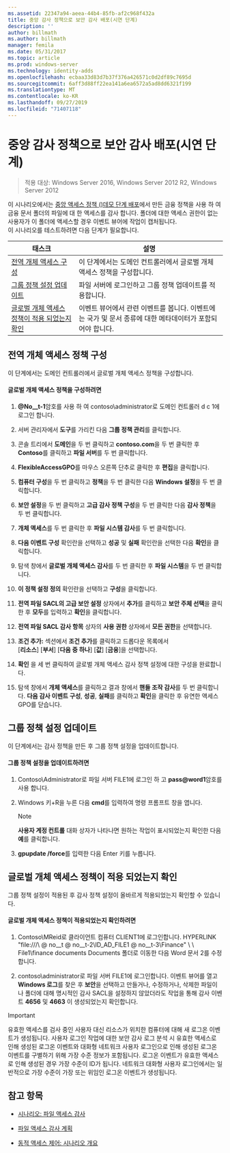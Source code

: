 ```yaml
---
ms.assetid: 22347a94-aeea-44b4-85fb-af2c968f432a
title: 중앙 감사 정책으로 보안 감사 배포(시연 단계)
description: ''
author: billmath
ms.author: billmath
manager: femila
ms.date: 05/31/2017
ms.topic: article
ms.prod: windows-server
ms.technology: identity-adds
ms.openlocfilehash: ecbaa33d83d7b37f376a426571c0d2df89c7695d
ms.sourcegitcommit: 6aff3d88ff22ea141a6ea6572a5ad8dd6321f199
ms.translationtype: MT
ms.contentlocale: ko-KR
ms.lasthandoff: 09/27/2019
ms.locfileid: "71407118"
---
```

# <a name="deploy-security-auditing-with-central-audit-policies-demonstration-steps"></a>중앙 감사 정책으로 보안 감사 배포(시연 단계)

>적용 대상: Windows Server 2016, Windows Server 2012 R2, Windows Server 2012

이 시나리오에서는 [중앙 액세스 정책 &#40;&#41;데모 단계 배포](Deploy-a-Central-Access-Policy--Demonstration-Steps-.md)에서 만든 금융 정책을 사용 하 여 금융 문서 폴더의 파일에 대 한 액세스를 감사 합니다. 폴더에 대한 액세스 권한이 없는 사용자가 이 폴더에 액세스할 경우 이벤트 뷰어에 작업이 캡처됩니다.   
 이 시나리오를 테스트하려면 다음 단계가 필요합니다.  
  
|태스크|설명|  
|--------|---------------|  
|[전역 개체 액세스 구성](Deploy-Security-Auditing-with-Central-Audit-Policies--Demonstration-Steps-.md#BKMK_1)|이 단계에서는 도메인 컨트롤러에서 글로벌 개체 액세스 정책을 구성합니다.|  
|[그룹 정책 설정 업데이트](Deploy-Security-Auditing-with-Central-Audit-Policies--Demonstration-Steps-.md#BKMK_2)|파일 서버에 로그인하고 그룹 정책 업데이트를 적용합니다.|  
|[글로벌 개체 액세스 정책이 적용 되었는지 확인](Deploy-Security-Auditing-with-Central-Audit-Policies--Demonstration-Steps-.md#BKMK_3)|이벤트 뷰어에서 관련 이벤트를 봅니다. 이벤트에는 국가 및 문서 종류에 대한 메타데이터가 포함되어야 합니다.|  
  
## <a name="BKMK_1"></a>전역 개체 액세스 정책 구성  
이 단계에서는 도메인 컨트롤러에서 글로벌 개체 액세스 정책을 구성합니다.  
  
#### <a name="to-configure-a-global-object-access-policy"></a>글로벌 개체 액세스 정책을 구성하려면  
  
1. <strong>@No__t-1</strong>암호를 사용 하 여 contoso\administrator로 도메인 컨트롤러 d c 1에 로그인 합니다.  
  
2. 서버 관리자에서 **도구**를 가리킨 다음 **그룹 정책 관리**를 클릭합니다.  
  
3. 콘솔 트리에서 **도메인**을 두 번 클릭하고 **contoso.com**을 두 번 클릭한 후 **Contoso**를 클릭하고 **파일 서버**를 두 번 클릭합니다.  
  
4. **FlexibleAccessGPO**를 마우스 오른쪽 단추로 클릭한 후 **편집**을 클릭합니다.  
  
5. **컴퓨터 구성**을 두 번 클릭하고 **정책**을 두 번 클릭한 다음 **Windows 설정**을 두 번 클릭합니다.  
  
6. **보안 설정**을 두 번 클릭하고 **고급 감사 정책 구성**을 두 번 클릭한 다음 **감사 정책**을 두 번 클릭합니다.  
  
7. **개체 액세스**를 두 번 클릭한 후 **파일 시스템 감사**를 두 번 클릭합니다.  
  
8. **다음 이벤트 구성** 확인란을 선택하고 **성공** 및 **실패** 확인란을 선택한 다음 **확인**을 클릭합니다.  
  
9. 탐색 창에서 **글로벌 개체 액세스 감사**를 두 번 클릭한 후 **파일 시스템**을 두 번 클릭합니다.  
  
10. **이 정책 설정 정의** 확인란을 선택하고 **구성**을 클릭합니다.  
  
11. **전역 파일 SACL의 고급 보안 설정** 상자에서 **추가**를 클릭하고 **보안 주체 선택**을 클릭한 후 **모두**를 입력하고 **확인**을 클릭합니다.  
  
12. **전역 파일 SACL 감사 항목** 상자의 **사용 권한** 상자에서 **모든 권한**을 선택합니다.  
  
13. **조건 추가:** 섹션에서 **조건 추가**를 클릭하고 드롭다운 목록에서   
    [**리소스**] [**부서**] [**다음 중 하나**] [**값**] [**금융**]을 선택합니다.  
  
14. **확인** 을 세 번 클릭하여 글로벌 개체 액세스 감사 정책 설정에 대한 구성을 완료합니다.  
  
15. 탐색 창에서 **개체 액세스**를 클릭하고 결과 창에서 **핸들 조작 감사**를 두 번 클릭합니다. **다음 감사 이벤트 구성**, **성공**, **실패**를 클릭하고 **확인**을 클릭한 후 유연한 액세스 GPO를 닫습니다.  
  
## <a name="BKMK_2"></a>그룹 정책 설정 업데이트  
이 단계에서는 감사 정책을 만든 후 그룹 정책 설정을 업데이트합니다.  
  
#### <a name="to-update-group-policy-settings"></a>그룹 정책 설정을 업데이트하려면  
  
1. Contoso\Administrator로 파일 서버 FILE1에 로그인 하 고 <strong>pass@word1</strong>암호를 사용 합니다.  
  
2. Windows 키+R을 누른 다음 **cmd**를 입력하여 명령 프롬프트 창을 엽니다.  
  
   > [!NOTE]  
   > **사용자 계정 컨트롤** 대화 상자가 나타나면 원하는 작업이 표시되었는지 확인한 다음 **예**를 클릭합니다.  
  
3. **gpupdate /force**를 입력한 다음 Enter 키를 누릅니다.  
  
## <a name="BKMK_3"></a>글로벌 개체 액세스 정책이 적용 되었는지 확인  
그룹 정책 설정이 적용된 후 감사 정책 설정이 올바르게 적용되었는지 확인할 수 있습니다.  
  
#### <a name="to-verify-that-the-global-object-access-policy-has-been-applied"></a>글로벌 개체 액세스 정책이 적용되었는지 확인하려면  
  
1.  Contoso\MReid로 클라이언트 컴퓨터 CLIENT1에 로그인합니다. HYPERLINK "file:///\\ @ no__t @ no__t-2\ID_AD_FILE1 @ no__t-3\Finance" \\ \ File1\finance documents Documents 폴더로 이동한 다음 Word 문서 2를 수정 합니다.  
  
2.  contoso\administrator로 파일 서버 FILE1에 로그인합니다. 이벤트 뷰어를 열고 **Windows 로그**를 찾은 후 **보안**을 선택하고 만들거나, 수정하거나, 삭제한 파일이나 폴더에 대해 명시적인 감사 SACL을 설정하지 않았더라도 작업을 통해 감사 이벤트 **4656** 및 **4663** 이 생성되었는지 확인합니다.  
  
> [!IMPORTANT]  
> 유효한 액세스를 검사 중인 사용자 대신 리소스가 위치한 컴퓨터에 대해 새 로그온 이벤트가 생성됩니다. 사용자 로그인 작업에 대한 보안 감사 로그 분석 시 유효한 액세스로 인해 생성된 로그온 이벤트와 대화형 네트워크 사용자 로그인으로 인해 생성된 로그온 이벤트를 구별하기 위해 가장 수준 정보가 포함됩니다. 로그온 이벤트가 유효한 액세스로 인해 생성된 경우 가장 수준이 ID가 됩니다. 네트워크 대화형 사용자 로그인에서는 일반적으로 가장 수준이 가장 또는  위임인 로그온 이벤트가 생성됩니다.  
  
## <a name="BKMK_Links"></a>참고 항목  
  
-   [시나리오: 파일 액세스 감사](Scenario--File-Access-Auditing.md)  
  
-   [파일 액세스 감사 계획](Plan-for-File-Access-Auditing.md)  
  
-   [동적 액세스 제어: 시나리오 개요](Dynamic-Access-Control--Scenario-Overview.md)  
  

